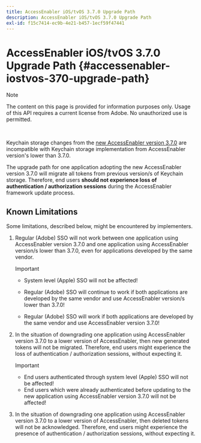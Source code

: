 ```yaml
---
title: AccessEnabler iOS/tvOS 3.7.0 Upgrade Path
description: AccessEnabler iOS/tvOS 3.7.0 Upgrade Path
exl-id: f15c7414-ec9b-4e21-b457-1ecf59f47441
---
```

# AccessEnabler iOS/tvOS 3.7.0 Upgrade Path {#accessenabler-iostvos-370-upgrade-path}

>[!NOTE]
>
>The content on this page is provided for information purposes only. Usage of this API requires a current license from Adobe. No unauthorized use is permitted.

</br>

Keychain storage changes from the [new AccessEnabler version 3.7.0](/help/authentication/notes-releases/authn-rn-ios-tvos-370.md) are incompatible with Keychain storage implementation from AccessEnabler version's lower than 3.7.0.

The upgrade path for one application adopting the new AccessEnabler version 3.7.0 will migrate all tokens from previous version/s of Keychain storage. Therefore, end users **should not experience loss of authentication / authorization sessions** during the AccessEnabler framework update process.

## Known Limitations

Some limitations, described below, might be encountered by implementers.


1. Regular (Adobe) SSO will not work between one application using AccessEnabler version 3.7.0 and one application using AccessEnabler version/s lower than 3.7.0, even for applications developed by the same vendor.

    >[!IMPORTANT]
    >
    >* System level (Apple) SSO will not be affected! 
    >
    >* Regular (Adobe) SSO will continue to work if both applications are developed by the same vendor and use AccessEnabler version/s lower than 3.7.0! 
    >
    >* Regular (Adobe) SSO will work if both applications are developed by the same vendor and use AccessEnabler version 3.7.0!


1. In the situation of downgrading one application using AccessEnabler version 3.7.0 to a lower version of AccessEnabler, then new generated tokens will not be migrated. Therefore, end users might experience the loss of authentication / authorization sessions, without expecting it.

    >[!IMPORTANT]
    >
    >* End users authenticated through system level (Apple) SSO will not be affected!
    >* End users which were already authenticated before updating to the new application using AccessEnabler version 3.7.0 will not be affected!

1. In the situation of downgrading one application using AccessEnabler version 3.7.0 to a lower version of AccessEnabler, then deleted tokens will not be acknowledged. Therefore, end users might experience the presence of authentication / authorization sessions, without expecting it.
